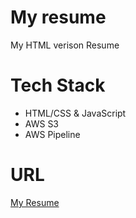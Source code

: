 # My resume
My HTML verison Resume

# Tech Stack
- HTML/CSS & JavaScript
- AWS S3
- AWS Pipeline

# URL
 [My Resume](https://rahulgadre.github.io/resume/)
